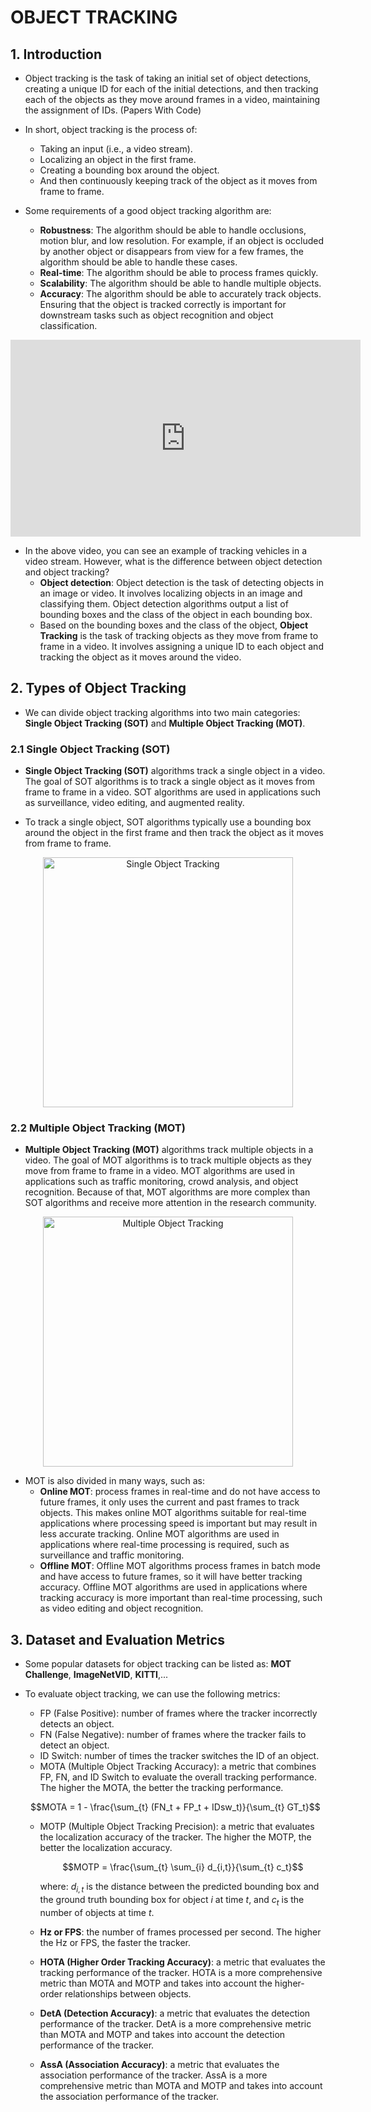 # **OBJECT TRACKING**

## **1. Introduction**

- Object tracking is the task of taking an initial set of object detections, creating a unique ID for each of the initial detections, and then tracking each of the objects as they move around frames in a video, maintaining the assignment of IDs. (Papers With Code)

- In short, object tracking is the process of:
  - Taking an input (i.e., a video stream).
  - Localizing an object in the first frame.
  - Creating a bounding box around the object.
  - And then continuously keeping track of the object as it moves from frame to frame.

- Some requirements of a good object tracking algorithm are:
  - **Robustness**: The algorithm should be able to handle occlusions, motion blur, and low resolution. For example, if an object is occluded by another object or disappears from view for a few frames, the algorithm should be able to handle these cases.
  - **Real-time**: The algorithm should be able to process frames quickly.
  - **Scalability**: The algorithm should be able to handle multiple objects.
  - **Accuracy**: The algorithm should be able to accurately track objects. Ensuring that the object is tracked correctly is important for downstream tasks such as object recognition and object classification.

<div style="position: relative; width: 100%; text-align: center;">
    <iframe width="560" height="315" src="https://www.youtube.com/embed/_i4numqiv7Y?si=HwEO0yi9FDJTFC3O" title="An example of object tracking" frameborder="0" allow="accelerometer; autoplay; clipboard-write; encrypted-media; gyroscope; picture-in-picture; web-share" referrerpolicy="strict-origin-when-cross-origin" allowfullscreen></iframe>
</div>

- In the above video, you can see an example of tracking vehicles in a video stream. However, what is the difference between object detection and object tracking?
  - **Object detection**: Object detection is the task of detecting objects in an image or video. It involves localizing objects in an image and classifying them. Object detection algorithms output a list of bounding boxes and the class of the object in each bounding box.
  - Based on the bounding boxes and the class of the object, **Object Tracking** is the task of tracking objects as they move from frame to frame in a video. It involves assigning a unique ID to each object and tracking the object as it moves around the video.

## **2. Types of Object Tracking**

- We can divide object tracking algorithms into two main categories: **Single Object Tracking (SOT)** and **Multiple Object Tracking (MOT)**.

### **2.1 Single Object Tracking (SOT)**

- **Single Object Tracking (SOT)** algorithms track a single object in a video. The goal of SOT algorithms is to track a single object as it moves from frame to frame in a video. SOT algorithms are used in applications such as surveillance, video editing, and augmented reality.

- To track a single object, SOT algorithms typically use a bounding box around the object in the first frame and then track the object as it moves from frame to frame.

<div style="position: relative; width: 100%; text-align: center;">
    <img src="https://i.imgur.com/ASWx8ze.gif" width="400" alt="Single Object Tracking">
</div>

### **2.2 Multiple Object Tracking (MOT)**

- **Multiple Object Tracking (MOT)** algorithms track multiple objects in a video. The goal of MOT algorithms is to track multiple objects as they move from frame to frame in a video. MOT algorithms are used in applications such as traffic monitoring, crowd analysis, and object recognition. Because of that, MOT algorithms are more complex than SOT algorithms and receive more attention in the research community.

<div style="position: relative; width: 100%; text-align: center;">
    <img src="https://i.imgur.com/qdl714G.gif" width="400" alt="Multiple Object Tracking">
</div>

- MOT is also divided in many ways, such as:
  - **Online MOT**: process frames in real-time and do not have access to future frames, it only uses the current and past frames to track objects. This makes online MOT algorithms suitable for real-time applications where processing speed is important but may result in less accurate tracking. Online MOT algorithms are used in applications where real-time processing is required, such as surveillance and traffic monitoring.
  - **Offline MOT**: Offline MOT algorithms process frames in batch mode and have access to future frames, so it will have better tracking accuracy. Offline MOT algorithms are used in applications where tracking accuracy is more important than real-time processing, such as video editing and object recognition.

## **3. Dataset and Evaluation Metrics**

- Some popular datasets for object tracking can be listed as: **MOT Challenge**, **ImageNetVID**, **KITTI**,...
- To evaluate object tracking, we can use the following metrics:
  - FP (False Positive): number of frames where the tracker incorrectly detects an object.
  - FN (False Negative): number of frames where the tracker fails to detect an object.
  - ID Switch: number of times the tracker switches the ID of an object.
  - MOTA (Multiple Object Tracking Accuracy): a metric that combines FP, FN, and ID Switch to evaluate the overall tracking performance. The higher the MOTA, the better the tracking performance.

  $$MOTA = 1 - \frac{\sum_{t} (FN_t + FP_t + IDsw_t)}{\sum_{t} GT_t}$$

  - MOTP (Multiple Object Tracking Precision): a metric that evaluates the localization accuracy of the tracker. The higher the MOTP, the better the localization accuracy.

    $$MOTP = \frac{\sum_{t} \sum_{i} d_{i,t}}{\sum_{t} c_t}$$

    where: $d_{i,t}$ is the distance between the predicted bounding box and the ground truth bounding box for object $i$ at time $t$, and $c_t$ is the number of objects at time $t$.

  - **Hz or FPS**: the number of frames processed per second. The higher the Hz or FPS, the faster the tracker.
  - **HOTA (Higher Order Tracking Accuracy)**: a metric that evaluates the tracking performance of the tracker. HOTA is a more comprehensive metric than MOTA and MOTP and takes into account the higher-order relationships between objects.
  - **DetA (Detection Accuracy)**: a metric that evaluates the detection performance of the tracker. DetA is a more comprehensive metric than MOTA and MOTP and takes into account the detection performance of the tracker.
  - **AssA (Association Accuracy)**: a metric that evaluates the association performance of the tracker. AssA is a more comprehensive metric than MOTA and MOTP and takes into account the association performance of the tracker.